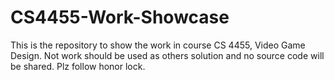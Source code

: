 # CS4455-Work-Showcase
This is the repository to show the work in course CS 4455, Video Game Design. Not work should be used as others solution and no source code will be shared. Plz follow honor lock.
